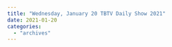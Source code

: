 ```yaml
---
title: "Wednesday, January 20 TBTV Daily Show 2021"
date: 2021-01-20
categories: 
  - "archives"
---
```




